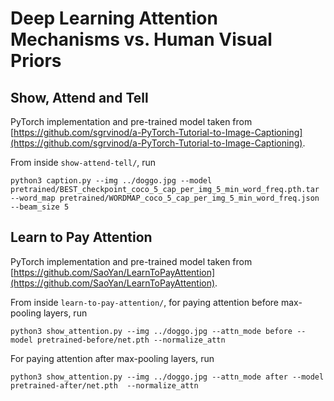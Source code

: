 Deep Learning Attention Mechanisms vs. Human Visual Priors
==========================================================


Show, Attend and Tell
---------------------

PyTorch implementation and pre-trained model taken from [https://github.com/sgrvinod/a-PyTorch-Tutorial-to-Image-Captioning](https://github.com/sgrvinod/a-PyTorch-Tutorial-to-Image-Captioning).

From inside `show-attend-tell/`, run
```
python3 caption.py --img ../doggo.jpg --model pretrained/BEST_checkpoint_coco_5_cap_per_img_5_min_word_freq.pth.tar --word_map pretrained/WORDMAP_coco_5_cap_per_img_5_min_word_freq.json --beam_size 5
```


Learn to Pay Attention
----------------------

PyTorch implementation and pre-trained model taken from [https://github.com/SaoYan/LearnToPayAttention](https://github.com/SaoYan/LearnToPayAttention).

From inside `learn-to-pay-attention/`, for paying attention before max-pooling layers, run
```
python3 show_attention.py --img ../doggo.jpg --attn_mode before --model pretrained-before/net.pth --normalize_attn
```
For paying attention after max-pooling layers, run
```
python3 show_attention.py --img ../doggo.jpg --attn_mode after --model pretrained-after/net.pth  --normalize_attn
```
